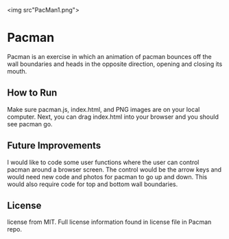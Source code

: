 <img src"PacMan1.png"></img>
# Pacman
Pacman is an exercise in which an animation of pacman bounces off the wall boundaries and heads in the opposite direction, opening and closing its mouth.
## How to Run
Make sure pacman.js, index.html, and PNG images are on your local computer. Next, you can drag index.html into your browser and you should see pacman go.
## Future Improvements
I would like to code some user functions where the user can control pacman around a browser screen. The control would be the arrow keys and would need new code and photos for pacman to go up and down. This would also require code for top and bottom wall boundaries.
## License
license from MIT. Full license information found in license file in Pacman repo.

